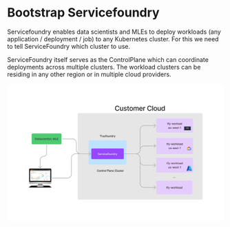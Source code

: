 # Bootstrap Servicefoundry

Servicefoundry enables data scientists and MLEs to deploy workloads (any application / deployment / job) to 
any Kubernetes cluster. For this we need to tell ServiceFoundry which cluster to use. 

ServiceFoundry itself serves as the ControlPlane which can coordinate deployments across multiple clusters. The workload
clusters can be residing in any other region or in multiple cloud providers. 

![ServiceFoundry Architecture](../assets/servicefoundry-architecture.png)

